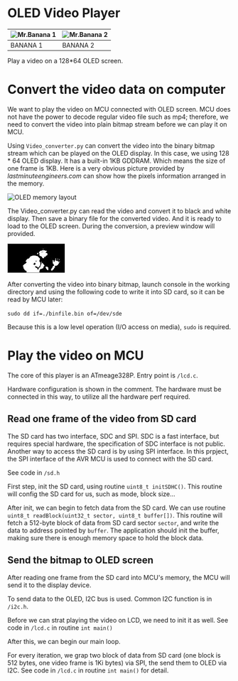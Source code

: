 # OLED Video Player

![Mr.Banana 1](/pics/banana1.gif "Banana 1") | ![Mr.Banana 2](/pics/banana2.gif "Banana 1")
--- | ---
BANANA 1 | BANANA 2

Play a video on a 128*64 OLED screen.

# Convert the video data on computer

We want to play the video on MCU connected with OLED screen. MCU does not have the power to decode regular video file such as mp4; therefore, we need to convert the video into plain bitmap stream before we can play it on MCU.

Using ```Video_converter.py``` can convert the video into the binary bitmap stream which can be played on the OLED display. In this case, we using 128 * 64 OLED display. It has a built-in 1KB GDDRAM. Which means the size of one frame is 1KB. Here is a very obvious picture provided by _lastminuteengineers.com_ can show how the pixels information arranged in the memory.

![OLED memory layout](https://lastminuteengineers.com/wp-content/uploads/arduino/1KB-128x64-OLED-Display-RAM-Memory-Map.png "OLED memory layout")

The Video_converter.py can read the video and convert it to black and white display. Then save a binary file for the converted video. And it is ready to load to the OLED screen. During the conversion, a preview window will provided.

![Bitmap](/pics/1.JPG "Bitmap")

After converting the video into binary bitmap, launch console in the working directory and using the following code to write it into SD card, so it can be read by MCU later:

```sudo dd if=./binfile.bin of=/dev/sde```

Because this is a low level operation (I/O access on media), ```sudo``` is required.

# Play the video on MCU

The core of this player is an ATmeage328P. Entry point is ```/lcd.c```.

Hardware configuration is shown in the comment. The hardware must be connected in this way, to utilize all the hardware perf required.

## Read one frame of the video from SD card

The SD card has two interface, SDC and SPI. SDC is a fast interface, but requires special hardware, the specification of SDC interface is not public. Another way to access the SD card is by using SPI interface. In this prpject, the SPI interface of the AVR MCU is used to connect with the SD card.

See code in ```/sd.h```

First step, init the SD card, using routine ```uint8_t initSDHC()```. This routine will config the SD card for us, such as mode, block size...

After init, we can begin to fetch data from the SD card. We can use routine ```uint8_t readBlock(uint32_t sector, uint8_t buffer[])```. This routine will fetch a 512-byte block of data from SD card sector ```sector```, and write the data to address pointed by ```buffer```. The application should init the buffer, making sure there is enough memory space to hold the block data.

## Send the bitmap to OLED screen

After reading one frame from the SD card into MCU's memory, the MCU will send it to the display device.

To send data to the OLED, I2C bus is used. Common I2C function is in ```/i2c.h```.

Before we can strat playing the video on LCD, we need to init it as well. See code in ```/lcd.c``` in routine ```int main()```

After this, we can begin our main loop.

For every iteration, we grap two block of data from SD card (one block is 512 bytes, one video frame is 1Ki bytes) via SPI, the send them to OLED via I2C. See code in ```/lcd.c``` in routine ```int main()``` for detail.
